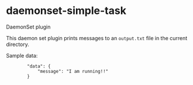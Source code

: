 # daemonset-simple-task

DaemonSet plugin

This daemon set plugin prints messages to an `output.txt` file in the current directory.

Sample data:
```
        "data": {
            "message": "I am running!!"
        }
```
